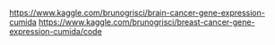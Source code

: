 https://www.kaggle.com/brunogrisci/brain-cancer-gene-expression-cumida
https://www.kaggle.com/brunogrisci/breast-cancer-gene-expression-cumida/code
